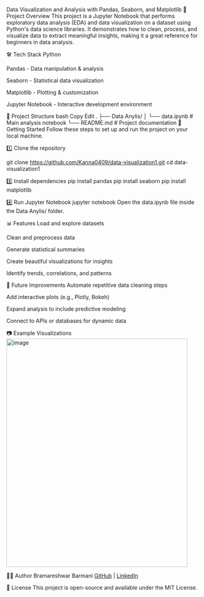 Data Visualization and Analysis with Pandas, Seaborn, and Matplotlib
📌 Project Overview
This project is a Jupyter Notebook that performs exploratory data analysis (EDA) and data visualization on a dataset using Python's data science libraries. It demonstrates how to clean, process, and visualize data to extract meaningful insights, making it a great reference for beginners in data analysis.

🛠️ Tech Stack
Python

Pandas - Data manipulation & analysis

Seaborn - Statistical data visualization

Matplotlib - Plotting & customization

Jupyter Notebook - Interactive development environment

📂 Project Structure
bash
Copy
Edit
.
├── Data Anylis/
│   └── data.ipynb         # Main analysis notebook
└── README.md              # Project documentation
🚀 Getting Started
Follow these steps to set up and run the project on your local machine.

1️⃣ Clone the repository

git clone https://github.com/Kanna0409/data-visualization1.git
cd data-visualization1

3️⃣ Install dependencies
pip install pandas
pip install seaborn
pip install matplotlib

4️⃣ Run Jupyter Notebook
jupyter notebook
Open the data.ipynb file inside the Data Anylis/ folder.

📊 Features
Load and explore datasets

Clean and preprocess data

Generate statistical summaries

Create beautiful visualizations for insights

Identify trends, correlations, and patterns

🔮 Future Improvements
Automate repetitive data cleaning steps

Add interactive plots (e.g., Plotly, Bokeh)

Expand analysis to include predictive modeling

Connect to APIs or databases for dynamic data

📷 Example Visualizations
<img width="471" height="595" alt="image" src="https://github.com/user-attachments/assets/85d11145-ccf9-4ba4-81c8-84c125d75e71" />


🧑‍💻 Author
Bramareshwar Barmani
[GitHub](https://github.com/Kanna0409) | [LinkedIn](https://www.linkedin.com/in/bramareshwar-barmani/)

📜 License
This project is open-source and available under the MIT License.

